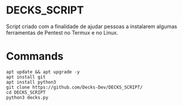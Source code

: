 # DECKS_SCRIPT
 Script criado com a finalidade de ajudar pessoas a instalarem algumas ferramentas de Pentest no Termux e no Linux.
 
# Commands
```
apt update && apt upgrade -y
apt install git
apt install python3 
git clone https://github.com/Decks-Dev/DECKS_SCRIPT/
cd DECKS_SCRIPT
python3 decks.py
```
